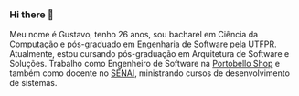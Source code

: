 ### Hi there 👋

Meu nome é Gustavo, tenho 26 anos, sou bacharel em Ciência da Computação e pós-graduado em Engenharia de Software pela UTFPR. Atualmente, estou cursando pós-graduação em Arquitetura de Software e Soluções. Trabalho como Engenheiro de Software na [Portobello Shop](https://www.portobello.com.br/pt) e também como docente no [SENAI](http://sc.senai.br/), ministrando cursos de desenvolvimento de sistemas.